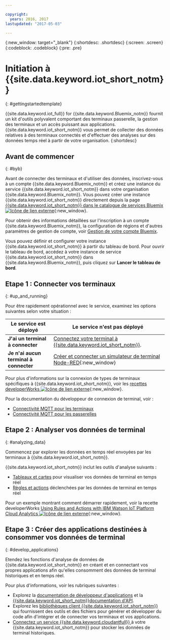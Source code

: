 ```yaml
---

copyright:
  years: 2016, 2017
lastupdated: "2017-05-03"

---
```


{:new_window: target="_blank"}
{:shortdesc: .shortdesc}
{:screen: .screen}
{:codeblock: .codeblock}
{:pre: .pre}

# Initiation à {{site.data.keyword.iot_short_notm}}
{: #gettingstartedtemplate}

{{site.data.keyword.iot_full}} for {{site.data.keyword.Bluemix_notm}} fournit un kit d'outils polyvalent comportant des terminaux passerelle, la gestion des terminaux et un accès puissant aux applications. {{site.data.keyword.iot_short_notm}} vous permet de collecter des données relatives à des terminaux connectés et d'effectuer des analyses sur des données temps réel à partir de votre organisation.
{:shortdesc}

## Avant de commencer
{: #byb}

Avant de connecter des terminaux et d'utiliser des données, inscrivez-vous à un compte {{site.data.keyword.Bluemix_notm}} et créez une instance du service {{site.data.keyword.iot_short_notm}} dans votre organisation {{site.data.keyword.Bluemix_notm}}. Vous pouvez créer une instance {{site.data.keyword.iot_short_notm}} directement depuis la page [{{site.data.keyword.iot_short_notm}} dans le catalogue de services Bluemix ![Icône de lien externe](../../icons/launch-glyph.svg "External link icon")](https://console.{DomainName}/catalog/services/internet-of-things-platform/){:new_window}.  

Pour obtenir des informations détaillées sur l'inscription à un compte {{site.data.keyword.Bluemix_notm}}, la configuration de régions et d'autres paramètres de gestion de compte, voir [Gestion de votre compte Bluemix](https://console.ng.bluemix.net/docs/admin/account.html#signup).

Vous pouvez définir et configurer votre instance {{site.data.keyword.iot_short_notm}} à partir du tableau de bord. Pour ouvrir le tableau de bord, accédez à votre instance de service {{site.data.keyword.iot_short_notm}} dans {{site.data.keyword.Bluemix_notm}}, puis cliquez sur **Lancer le tableau de bord**.

## Etape 1 : Connecter vos terminaux
{: #up_and_running}

Pour être rapidement opérationnel avec le service, examinez les options suivantes selon votre situation :

   |   Le service est déployé | Le service n'est pas déployé
  ------------- | -------------
  **J'ai un terminal à connecter** | [Connectez votre terminal à {{site.data.keyword.iot_short_notm}}](iotplatform_task.html#iotplatform_task).| Explorez la connexion de terminal dans la [démonstration Play organization ![Icône de lien externe](../../icons/launch-glyph.svg "External link icon")](http://discover-iot.eu-gb.mybluemix.net/?cm_mc_uid=44491599487314618721024&cm_mc_sid_50200000=1462798151#/play){:new_window}.
  **Je n'ai aucun terminal à connecter** | [Créer et connecter un simulateur de terminal Node-RED](nodereddevice_sample.html){:new_window} | Commencez à utiliser [Watson IoT Platform Starter](https://console.ng.bluemix.net/docs/starters/IoT/iot500.html).
Pour plus d'informations sur la connexion de types de terminaux spécifiques à {{site.data.keyword.iot_short_notm}}, voir les [recettes developerWorks ![Icône de lien externe](../../icons/launch-glyph.svg "External link icon")](https://developer.ibm.com/recipes/tutorials/category/internet-of-things-iot/){:new_window}.  

Pour la documentation du développeur de connexion de terminal, voir :
- [Connectivité MQTT pour les terminaux](devices/mqtt.html)
- [Connectivité MQTT pour les passerelles](gateways/mqtt.html)

## Etape 2 : Analyser vos données de terminal
{: #analyzing_data}

Commencez par explorer les données en temps réel envoyées par les terminaux à {{site.data.keyword.iot_short_notm}}.

{{site.data.keyword.iot_short_notm}} inclut les outils d'analyse suivants :  
- [Tableaux et cartes](data_visualization.html) pour visualiser vos données de terminal en temps réel
- [Règles et actions](analytics.html) déclenchées par les données de terminal en temps réel

Pour un exemple montrant comment démarrer rapidement, voir la recette developerWorks [Using Rules and Actions with IBM Watson IoT Platform Cloud Analytics ![Icône de lien externe](../../icons/launch-glyph.svg "External link icon")](https://developer.ibm.com/recipes/tutorials/using-rules-and-actions-with-ibm-watson-iot-platform-cloud-analytics/){:new_window}.

## Etape 3 : Créer des applications destinées à consommer vos données de terminal
{: #develop_applications}

Etendez les fonctions d'analyse de données de {{site.data.keyword.iot_short_notm}} en créant et en connectant vos propres applications afin qu'elles consomment des données de terminal historiques et en temps réel.

Pour plus d'informations, voir les rubriques suivantes :   
- Explorez la [documentation de développeur d'applications](applications/api.html) et la [{{site.data.keyword.iot_short_notm}}documentation d'API](reference/api.html).
- Explorez les [bibliothèques client {{site.data.keyword.iot_short_notm}} ](iot_platform_client_lib.html) qui fournissent des outils et des fichiers pour générer et développer du code afin d'intégrer et de connecter vos terminaux et vos applications.
- [Connectez un service {{site.data.keyword.cloudantfull}} ](cloudant_connector.html) à votre {{site.data.keyword.iot_short_notm}} pour stocker les données de terminal historiques.
